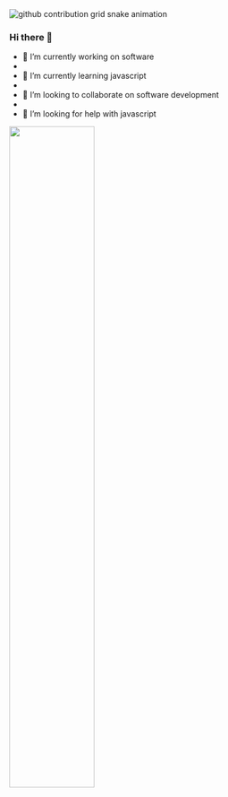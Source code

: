   <picture>
  <source media="(prefers-color-scheme: dark)" srcset="https://raw.githubusercontent.com/YasinK0C/YasinK0C/output/github-contribution-grid-snake-dark.svg">
  <source media="(prefers-color-scheme: light)" srcset="https://raw.githubusercontent.com/YasinK0C/YasinK0C/output/github-contribution-grid-snake.svg">
  <img alt="github contribution grid snake animation" src="https://raw.githubusercontent.com/YasinK0C/YasinK0C/output/github-contribution-grid-snake.svg">
</picture>

### Hi there 👋

- 🔭 I’m currently working on software
- 
- 🌱 I’m currently learning javascript
- 
- 👯 I’m looking to collaborate on software development
- 
- 🤔 I’m looking for help with javascript

<img src="https://github-readme-stats.vercel.app/api?username=YasinK0C&show_icons=true&theme=dracula" align='center' width="55%">

<!--
**YasinK0C/YasinK0C** is a ✨ _special_ ✨ repository because its `README.md` (this file) appears on your GitHub profile.

Here are some ideas to get you started:

- 🔭 I’m currently working on ...
- 🌱 I’m currently learning ...
- 👯 I’m looking to collaborate on ...
- 🤔 I’m looking for help with ...
- 💬 Ask me about ...
- 📫 How to reach me: ...
- 😄 Pronouns: ...
- ⚡ Fun fact: ...
-->
